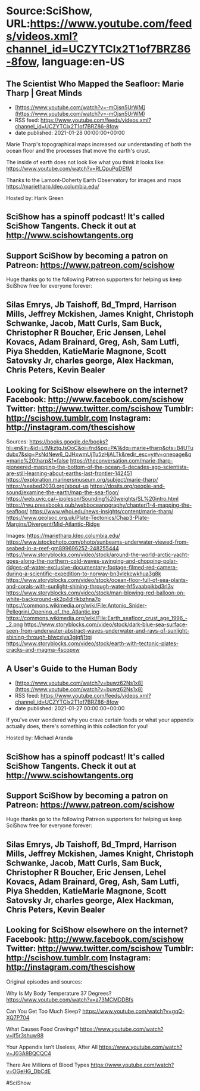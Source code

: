 # Source:SciShow, URL:https://www.youtube.com/feeds/videos.xml?channel_id=UCZYTClx2T1of7BRZ86-8fow, language:en-US

## The Scientist Who Mapped the Seafloor: Marie Tharp | Great Minds
 - [https://www.youtube.com/watch?v=-mOjsn5UrWM](https://www.youtube.com/watch?v=-mOjsn5UrWM)
 - RSS feed: https://www.youtube.com/feeds/videos.xml?channel_id=UCZYTClx2T1of7BRZ86-8fow
 - date published: 2021-01-28 00:00:00+00:00

Marie Tharp's topographical maps increased our understanding of both the ocean floor and the processes that move the earth's crust.

The inside of earth does not look like what you think it looks like: https://www.youtube.com/watch?v=RLQpuPqDEfM

Thanks to the Lamont-Doherty Earth Observatory for images and maps https://marietharp.ldeo.columbia.edu/

Hosted by: Hank Green

SciShow has a spinoff podcast! It's called SciShow Tangents. Check it out at http://www.scishowtangents.org
----------
Support SciShow by becoming a patron on Patreon: https://www.patreon.com/scishow
----------
Huge thanks go to the following Patreon supporters for helping us keep SciShow free for everyone forever:

Silas Emrys, Jb Taishoff, Bd_Tmprd, Harrison Mills, Jeffrey Mckishen, James Knight, Christoph Schwanke, Jacob, Matt Curls, Sam Buck, Christopher R Boucher, Eric Jensen, Lehel Kovacs, Adam Brainard, Greg, Ash, Sam Lutfi, Piya Shedden, KatieMarie Magnone, Scott Satovsky Jr, charles george, Alex Hackman, Chris Peters, Kevin Bealer
----------
Looking for SciShow elsewhere on the internet?
Facebook: http://www.facebook.com/scishow
Twitter: http://www.twitter.com/scishow
Tumblr: http://scishow.tumblr.com
Instagram: http://instagram.com/thescishow
----------
Sources:
https://books.google.de/books?hl=en&lr=&id=LtMkztgJsOoC&oi=fnd&pg=PA1&dq=marie+tharp&ots=B4UTudubx7&sig=PsNdNew6_QJHxwmUjTu5zHjALTk&redir_esc=y#v=onepage&q=marie%20tharp&f=false
https://theconversation.com/marie-tharp-pioneered-mapping-the-bottom-of-the-ocean-6-decades-ago-scientists-are-still-learning-about-earths-last-frontier-142451
https://exploration.marinersmuseum.org/subject/marie-tharp/
https://seabed2030.org/about-us
https://dosits.org/people-and-sound/examine-the-earth/map-the-sea-floor/
https://web.uvic.ca/~jpoleson/Sounding%20weights/SL%20intro.html
https://rwu.pressbooks.pub/webboceanography/chapter/1-4-mapping-the-seafloor/
https://www.whoi.edu/news-insights/content/marie-tharp/
https://www.geolsoc.org.uk/Plate-Tectonics/Chap3-Plate-Margins/Divergent/Mid-Atlantic-Ridge

Images:
https://marietharp.ldeo.columbia.edu/
https://www.istockphoto.com/photo/sunbeams-underwater-viewed-from-seabed-in-a-reef-gm899696252-248255444
https://www.storyblocks.com/video/stock/around-the-world-arctic-yacht-goes-along-the-northern-cold-waves-swinging-and-chopping-polar-ridges-of-water-exclusive-documentary-footage-filmed-red-camera-during-a-scientific-expedition-to-norway-bn3vlekcwkhua3g8k
https://www.storyblocks.com/video/stock/ocean-floor-full-of-sea-plants-and-corals-with-sunlight-shining-through-water-hf5vaabpikbd3rl3v
https://www.storyblocks.com/video/stock/man-blowing-red-balloon-on-white-background-sk2q4dlrlkbzhna7p
https://commons.wikimedia.org/wiki/File:Antonio_Snider-Pellegrini_Opening_of_the_Atlantic.jpg
https://commons.wikimedia.org/wiki/File:Earth_seafloor_crust_age_1996_-_2.png
https://www.storyblocks.com/video/stock/dark-blue-sea-surface-seen-from-underwater-abstract-waves-underwater-and-rays-of-sunlight-shining-through-blwcxjva3gjgfj1tpj
https://www.storyblocks.com/video/stock/earth-with-tectonic-plates-cracks-and-magma-4scopxw

## A User's Guide to the Human Body
 - [https://www.youtube.com/watch?v=buwz62Ns1x8](https://www.youtube.com/watch?v=buwz62Ns1x8)
 - RSS feed: https://www.youtube.com/feeds/videos.xml?channel_id=UCZYTClx2T1of7BRZ86-8fow
 - date published: 2021-01-27 00:00:00+00:00

If you've ever wondered why you crave certain foods or what your appendix actually does, there's something in this collection for you! 

Hosted by: Michael Aranda

SciShow has a spinoff podcast! It's called SciShow Tangents. Check it out at http://www.scishowtangents.org
----------
Support SciShow by becoming a patron on Patreon: https://www.patreon.com/scishow
----------
Huge thanks go to the following Patreon supporters for helping us keep SciShow free for everyone forever:

Silas Emrys, Jb Taishoff, Bd_Tmprd, Harrison Mills, Jeffrey Mckishen, James Knight, Christoph Schwanke, Jacob, Matt Curls, Sam Buck, Christopher R Boucher, Eric Jensen, Lehel Kovacs, Adam Brainard, Greg, Ash, Sam Lutfi, Piya Shedden, KatieMarie Magnone, Scott Satovsky Jr, charles george, Alex Hackman, Chris Peters, Kevin Bealer
----------
Looking for SciShow elsewhere on the internet?
Facebook: http://www.facebook.com/scishow
Twitter: http://www.twitter.com/scishow
Tumblr: http://scishow.tumblr.com
Instagram: http://instagram.com/thescishow
----------
Original episodes and sources:

Why Is My Body Temperature 37 Degrees? 
https://www.youtube.com/watch?v=a73MCMDDBfs

Can You Get Too Much Sleep? 
https://www.youtube.com/watch?v=gqQ-XQ7P704

What Causes Food Cravings?
https://www.youtube.com/watch?v=jf5r3shuw88

Your Appendix Isn’t Useless, After All
https://www.youtube.com/watch?v=J03A8BQCQC4

There Are Millions of Blood Types
https://www.youtube.com/watch?v=OGeHG_DbCdE

#SciShow

